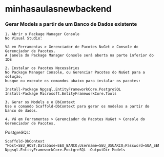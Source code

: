 # minhasaulasnewbackend

### Gerar Models a partir de um Banco de Dados existente

```
1. Abrir o Package Manager Console
No Visual Studio:
```

```
Vá em Ferramentas > Gerenciador de Pacotes NuGet > Console do Gerenciador de Pacotes.
A janela do Package Manager Console será aberta na parte inferior do IDE
```

```
2. Instalar os Pacotes Necessários
No Package Manager Console, ou Gerenciar Pacotes do NuGet para a solução, 
busque ou execute os comandos abaixo para instalar os pacotes:
```

```
Install-Package Npgsql.EntityFrameworkCore.PostgreSQL
Install-Package Microsoft.EntityFrameworkCore.Tools
```

```
3. Gerar os Models e o DbContext
Use o comando Scaffold-DbContext para gerar os modelos a partir do banco de dados.
```

```
4. Vá em Ferramentas > Gerenciador de Pacotes NuGet > Console do Gerenciador de Pacotes.
```

PostgreSQL:
```
Scaffold-DbContext "Host=SEU_HOST;Database=SEU_BANCO;Username=SEU_USUARIO;Password=SUA_SENHA;" Npgsql.EntityFrameworkCore.PostgreSQL -OutputDir Models
```
